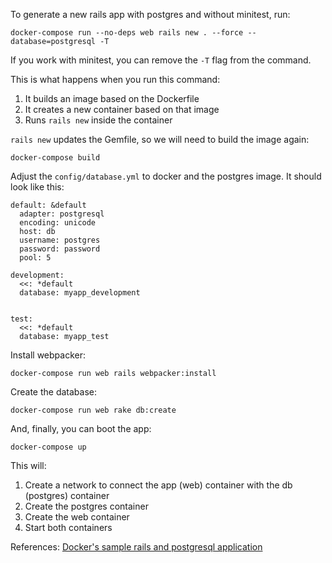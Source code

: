 To generate a new rails app with postgres and without minitest, run:

```shell
docker-compose run --no-deps web rails new . --force --database=postgresql -T
```

If you work with minitest, you can remove the `-T` flag from the command.

This is what happens when you run this command:

1. It builds an image based on the Dockerfile
2. It creates a new container based on that image
3. Runs `rails new` inside the container


`rails new` updates the Gemfile, so we will need to build the image again:

```shell
docker-compose build
```

Adjust the `config/database.yml` to docker and the postgres image. It should
look like this:

```
default: &default
  adapter: postgresql
  encoding: unicode
  host: db
  username: postgres
  password: password
  pool: 5

development:
  <<: *default
  database: myapp_development


test:
  <<: *default
  database: myapp_test
```

Install webpacker:

```shell
docker-compose run web rails webpacker:install
```

Create the database:

```shell
docker-compose run web rake db:create
```

And, finally, you can boot the app:

```shell
docker-compose up
```

This will:

1. Create a network to connect the app (web) container with the db (postgres)
   container
2. Create the postgres container
3. Create the web container
4. Start both containers

References: [Docker's sample rails and postgresql application](https://docs.docker.com/samples/rails/)

